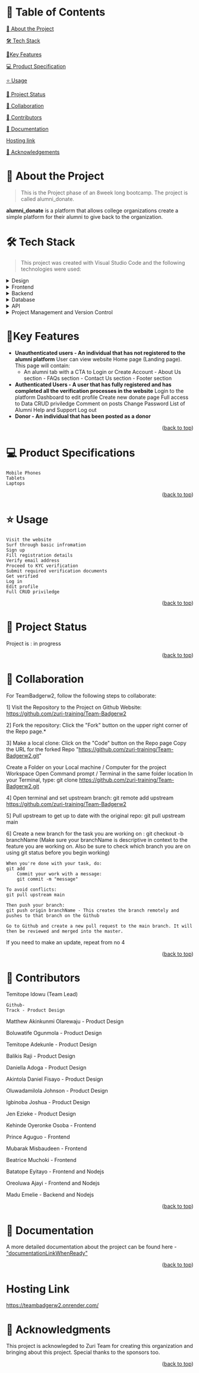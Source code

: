 <a name="readme-top"></a>

# 📗 Table of Contents

[📖 About the Project](#about-project)
 
[🛠 Tech Stack](#tech-stack)
 
[🚀Key Features](#key-features)
 
[💻 Product Specification](#product-specification)
 
[⭐️ Usage](#usage)
 
[🔭 Project Status](#project-status)
 
[👥 Collaboration](#collaboration)
 
[🤝 Contributors](#contributors)
 
[📝 Documentation](#documentation)

[Hosting link](#hostinglink)
 
[🙏 Acknowledgements](#acknowledgements)

# 📖 About the Project <a name="about-project"></a>

> This is the Project phase of an 8week long bootcamp. The project is called alumni_donate.

**alumni_donate** is a platform that allows college organizations create a simple platform for their alumni to give back to the organization.

# 🛠 Tech Stack <a name="tech-stack"></a>

> This project was created with Visual Studio Code and the following technologies were used:

<details>
  <summary>Design</summary>
  <ul>
    <li><a href="https://www.figma.com/file/1ZKDWHvbgCinMSTUWrMqHJ/Low-and-high-Fidelity-Desktop-screens?node-id=0%3A1&t=B3RMpEoEgrT2UuhL-1">Figma Design Link</a></li>
  </ul>
</details>

<details>
  <summary>Frontend</summary>
  <ul>
    <li><a href="html5.com/">HTML5 CSS3 JavaScript</a></li>
  </ul>
</details>

<details>
  <summary>Backend</summary>
  <ul>
    <li><a href="https://nodejs.com/">Nodejs</a></li>
  </ul>
</details>

<details>
<summary>Database</summary>
  <ul>
    <li><a href="https://www.mongodb.com/">MongoDB</a></li>
  </ul>
</details>

<details>
<summary>API</summary>
  <ul>
    <li><a href="espressjs.com">Expressjs</a></li>
  </ul>
</details>

<details>
  <summary>Project Management and Version Control</summary>
  <ul>
    <li><a href="https://github.com/zuri-training/Team-Badgerw2/">GitHub</a></li>
  </ul>
</details>

<!-- Features -->

# 🚀Key Features <a name="key-features"></a>

- **Unauthenticated users - An individual that has not registered to the alumni platform**
  User can view website Home page (Landing page). This page will contain:
  - An alumni tab with a CTA to Login or Create Account - About Us section - FAQs section - Contact Us section - Footer section
- **Authenticated Users - A user that has fully registered and has completed all the verification processes in the website**
  Login to the platform
  Dashboard to edit profile
  Create new donate page
  Full access to Data
  CRUD priviledge
  Comment on posts
  Change Password
  List of Alumni
  Help and Support
  Log out
- **Donor - An individual that has been posted as a donor**

<p align="right">(<a href="#readme-top">back to top</a>)</p>

# 💻 Product Specifications <a name="product-specification"></a>

    Mobile Phones
    Tablets
    Laptops

<p align="right">(<a href="#readme-top">back to top</a>)</p>

# ⭐️ Usage <a name="usage"></a>

    Visit the website
    Surf through basic infromation
    Sign up
    Fill registration details
    Verify email address
    Proceed to KYC verification
    Submit required verification documents
    Get verified
    Log in
    Edit profile
    Full CRUD priviledge

<p align="right">(<a href="#readme-top">back to top</a>)</p>

# 🔭 Project Status <a name="project-status"></a>

Project is : in progress

<p align="right">(<a href="#readme-top">back to top</a>)</p>

# 👥 Collaboration <a name="collaboration"></a>

For TeamBadgerw2, follow the following steps to collaborate:

1] Visit the Repository to the Project on Github Website: https://github.com/zuri-training/Team-Badgerw2

2] Fork the repository: Click the "Fork" button on the upper right corner of the Repo page.*

3] Make a local clone: Click on the "Code" button on the Repo page Copy the URL for the forked Repo "https://github.com/zuri-training/Team-Badgerw2.git"

   Create a Folder on your Local machine / Computer for the project Workspace Open Command prompt / Terminal in the same folder location In your Terminal, type:
git clone https://github.com/zuri-training/Team-Badgerw2.git

4] Open terminal and set upstream branch:
    git remote add upstream https://github.com/zuri-training/Team-Badgerw2

5] Pull upstream to get up to date with the original repo:
    git pull upstream main

6] Create a new branch for the task you are working on :
    git checkout -b branchName
    (Make sure your branchName is descriptive in context to the feature you are working on.
    Also be sure to check which branch you are on using git status before you begin working)

    When you're done with your task, do:
    git add
        Commit your work with a message:
        git commit -m "message"

    To avoid conflicts:
    git pull upstream main

    Then push your branch:
    git push origin branchName - This creates the branch remotely and pushes to that branch on the Github

    Go to Github and create a new pull request to the main branch. It will then be reviewed and merged into the master.

If you need to make an update, repeat from no 4

<p align="right">(<a href="#readme-top">back to top</a>)</p>

# 🤝 Contributors <a name="contributors"></a>

Temitope Idowu (Team Lead)

    Github-
    Track - Product Design

Matthew Akinkunmi Olarewaju - Product Design

Boluwatife Ogunmola - Product Design

Temitope Adekunle - Product Design

Balikis Raji - Product Design

Daniella Adoga - Product Design

Akintola Daniel Fisayo - Product Design

Oluwadamilola Johnson - Product Design

Igbinoba Joshua - Product Design

Jen Ezieke - Product Design

Kehinde Oyeronke Osoba - Frontend

Prince Aguguo - Frontend

Mubarak Misbaudeen - Frontend

Beatrice Muchoki - Frontend

Batatope Eyitayo - Frontend and Nodejs

Oreoluwa Ajayi - Frontend and Nodejs

Madu Emelie - Backend and Nodejs

<p align="right">(<a href="#readme-top">back to top</a>)</p>

# 📝 Documentation <a name="documentation"></a>

A more detailed documentation about the project can be found here - ["documentationLinkWhenReady"](https://docs.google.com/document/d/1sYlcZdyLXzLgWLW6g8EpZ0ggrH8G9UhCtojt8u3yM0U/edit)

<p align="right">(<a href="#readme-top">back to top</a>)</p>

# Hosting Link <a name="hostinglink"></a>
https://teambadgerw2.onrender.com/

# 🙏 Acknowledgments <a name="acknowledgements"></a>

This project is acknowlegded to Zuri Team for creating this organization and bringing about this project. Special thanks to the sponsors too.

<p align="right">(<a href="#readme-top">back to top</a>)</p>

